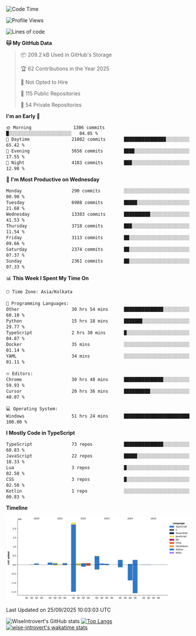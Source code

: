<!--START_SECTION:waka-->
![Code Time](http://img.shields.io/badge/Code%20Time-4%2C305%20hrs%2052%20mins-blue)

![Profile Views](http://img.shields.io/badge/Profile%20Views-8-blue)

![Lines of code](https://img.shields.io/badge/From%20Hello%20World%20I%27ve%20Written-4.1%20million%20lines%20of%20code-blue)

**🐱 My GitHub Data** 

> 📦 209.2 kB Used in GitHub's Storage 
 > 
> 🏆 62 Contributions in the Year 2025
 > 
> 🚫 Not Opted to Hire
 > 
> 📜 115 Public Repositories 
 > 
> 🔑 54 Private Repositories 
 > 
**I'm an Early 🐤** 

```text
🌞 Morning                1306 commits        █░░░░░░░░░░░░░░░░░░░░░░░░   04.05 % 
🌆 Daytime                21082 commits       ████████████████░░░░░░░░░   65.42 % 
🌃 Evening                5656 commits        ████░░░░░░░░░░░░░░░░░░░░░   17.55 % 
🌙 Night                  4183 commits        ███░░░░░░░░░░░░░░░░░░░░░░   12.98 % 
```
📅 **I'm Most Productive on Wednesday** 

```text
Monday                   290 commits         ░░░░░░░░░░░░░░░░░░░░░░░░░   00.90 % 
Tuesday                  6988 commits        █████░░░░░░░░░░░░░░░░░░░░   21.68 % 
Wednesday                13383 commits       ██████████░░░░░░░░░░░░░░░   41.53 % 
Thursday                 3718 commits        ███░░░░░░░░░░░░░░░░░░░░░░   11.54 % 
Friday                   3113 commits        ██░░░░░░░░░░░░░░░░░░░░░░░   09.66 % 
Saturday                 2374 commits        ██░░░░░░░░░░░░░░░░░░░░░░░   07.37 % 
Sunday                   2361 commits        ██░░░░░░░░░░░░░░░░░░░░░░░   07.33 % 
```


📊 **This Week I Spent My Time On** 

```text
🕑︎ Time Zone: Asia/Kolkata

💬 Programming Languages: 
Other                    30 hrs 54 mins      ███████████████░░░░░░░░░░   60.10 % 
Python                   15 hrs 18 mins      ███████░░░░░░░░░░░░░░░░░░   29.77 % 
TypeScript               2 hrs 30 mins       █░░░░░░░░░░░░░░░░░░░░░░░░   04.87 % 
Docker                   35 mins             ░░░░░░░░░░░░░░░░░░░░░░░░░   01.14 % 
YAML                     34 mins             ░░░░░░░░░░░░░░░░░░░░░░░░░   01.11 % 

🔥 Editors: 
Chrome                   30 hrs 48 mins      ███████████████░░░░░░░░░░   59.93 % 
Cursor                   20 hrs 36 mins      ██████████░░░░░░░░░░░░░░░   40.07 % 

💻 Operating System: 
Windows                  51 hrs 24 mins      █████████████████████████   100.00 % 
```

**I Mostly Code in TypeScript** 

```text
TypeScript               73 repos            ███████████████░░░░░░░░░░   60.83 % 
JavaScript               22 repos            █████░░░░░░░░░░░░░░░░░░░░   18.33 % 
Lua                      3 repos             █░░░░░░░░░░░░░░░░░░░░░░░░   02.50 % 
CSS                      3 repos             █░░░░░░░░░░░░░░░░░░░░░░░░   02.50 % 
Kotlin                   1 repo              ░░░░░░░░░░░░░░░░░░░░░░░░░   00.83 % 
```



**Timeline**

![Lines of Code chart](https://raw.githubusercontent.com/wise-introvert/wise-introvert/master/assets/bar_graph.png)


 Last Updated on 25/09/2025 10:03:03 UTC
<!--END_SECTION:waka-->

![WiseIntrovert's GitHub stats](https://github-readme-stats.vercel.app/api?username=wise-introvert&count_private=true&show_icons=true)
[![Top Langs](https://github-readme-stats.vercel.app/api/top-langs/?username=wise-introvert&langs_count=10)](https://github.com/anuraghazra/github-readme-stats)
[![wise-introvert's wakatime stats](https://github-readme-stats.vercel.app/api/wakatime?username=wiseintrovert)](https://github.com/anuraghazra/github-readme-stats)
